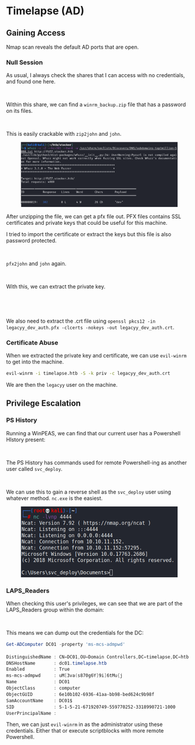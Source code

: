 # Timelapse (AD)

## Gaining Access

Nmap scan reveals the default AD ports that are open.

### Null Session

As usual, I always check the shares that I can access with no credentials, and found one here.

<figure><img src="../../../.gitbook/assets/image (74) (3).png" alt=""><figcaption></figcaption></figure>

Within this share, we can find a `winrm_backup.zip` file that has a password on its files.

<figure><img src="../../../.gitbook/assets/image (60) (1).png" alt=""><figcaption></figcaption></figure>

This is easily crackable with `zip2john` and `john`.

<figure><img src="../../../.gitbook/assets/image (8) (6) (1).png" alt=""><figcaption></figcaption></figure>

After unzipping the file, we can get a pfx file out. PFX files contains SSL certificates and private keys that could be useful for this machine.

I tried to import the certificate or extract the keys but this file is also password protected.

<figure><img src="../../../.gitbook/assets/image (67) (1).png" alt=""><figcaption></figcaption></figure>

`pfx2john` and `john` again.

<figure><img src="../../../.gitbook/assets/image (20) (5) (2).png" alt=""><figcaption></figcaption></figure>

With this, we can extract the private key.

<figure><img src="../../../.gitbook/assets/image (42) (4).png" alt=""><figcaption></figcaption></figure>

<figure><img src="../../../.gitbook/assets/image (70) (1).png" alt=""><figcaption></figcaption></figure>

We also need to extract the .crt file using `openssl pkcs12 -in legacyy_dev_auth.pfx -clcerts -nokeys -out legacyy_dev_auth.crt`.

### Certificate Abuse

When we extracted the private key and certificate, we can use `evil-winrm` to get into the machine.&#x20;

```bash
evil-winrm -i timelapse.htb -S -k priv -c legacyy_dev_auth.crt
```

We are then the `legacyy` user on the machine.

## Privilege Escalation

### PS History

Running a WinPEAS, we can find that our current user has a Powershell HIstory present:

<figure><img src="../../../.gitbook/assets/image (53) (1).png" alt=""><figcaption></figcaption></figure>

The PS History has commands used for remote Powershell-ing as another user called `svc_deploy`.

<figure><img src="../../../.gitbook/assets/image (68) (1).png" alt=""><figcaption></figcaption></figure>

We can use this to gain a reverse shell as the `svc_deploy` user using whatever method. `nc.exe` is the easiest.&#x20;

<figure><img src="../../../.gitbook/assets/image (51) (1) (2).png" alt=""><figcaption></figcaption></figure>

### LAPS\_Readers

When checking this user's privileges, we can see that we are part of the LAPS\_Readers group within the domain:

<figure><img src="../../../.gitbook/assets/image (61) (3).png" alt=""><figcaption></figcaption></figure>

This means we can dump out the credentials for the DC:

```powershell
Get-ADComputer DC01 -property 'ms-mcs-admpwd'

DistinguishedName : CN=DC01,OU=Domain Controllers,DC=timelapse,DC=htb
DNSHostName       : dc01.timelapse.htb
Enabled           : True
ms-mcs-admpwd     : uM[3va(s870g6Y]9i]6tMu{j
Name              : DC01
ObjectClass       : computer
ObjectGUID        : 6e10b102-6936-41aa-bb98-bed624c9b98f
SamAccountName    : DC01$
SID               : S-1-5-21-671920749-559770252-3318990721-1000
UserPrincipalName :
```

Then, we can just `evil-winrm` in as the administrator using these credentials. Either that or execute scriptblocks with more remote Powershell.

<figure><img src="../../../.gitbook/assets/image (65) (1).png" alt=""><figcaption></figcaption></figure>
